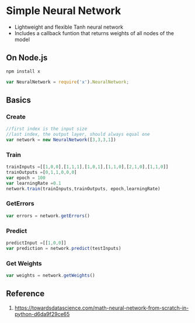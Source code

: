 # Simple Neural Network

* Lightweight and flexible Tanh neural network
* Includes a callback funtion that returns weights of all nodes of the model

## On Node.js

```sh
npm install x
```
```js
var NeuralNetwork = require('x').NeuralNetwork;
```

## Basics

### Create
```js
//first index is the input size
//last index, the output layer, should always equal one
var network = new NeuralNetwork([3,3,3,1])    
```
### Train 
```js
trainInputs =[[1,0,0],[1,1,1],[1,0,1],[1,1,0],[2,1,0],[1,1,0]]
trainOutputs =[0,1,1,0,0,0]
var epoch = 100
var learningRate =0.1
network.train(trainInputs,trainOutputs, epoch,learningRate)
```
### GetErrors
```js getErrors
var errors = network.getErrors()
```
### Predict
```js
predictInput =[[1,0,0]] 
var prediction = network.predict(testInputs)
```
### Get Weights
```js
var weights = network.getWeights()
```


## Reference

1. https://towardsdatascience.com/math-neural-network-from-scratch-in-python-d6da9f29ce65
